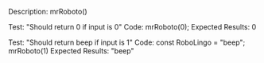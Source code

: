 Description: mrRoboto()

Test: "Should return 0 if input is 0"
Code:
mrRoboto(0);
Expected Results: 0

Test: "Should return beep if input is 1"
Code:
const RoboLingo = "beep";
mrRoboto(1)
Expected Results: "beep"